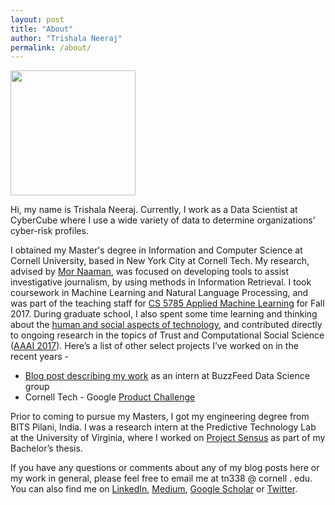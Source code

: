 ```yaml
---
layout: post
title: "About"
author: "Trishala Neeraj"
permalink: /about/
---
```


<img src="https://drive.google.com/uc?export=&id=1ibDAG5Yg5NWX6PeSdPbH1rOajHEaRUUC" width="200" height="200" />

Hi, my name is Trishala Neeraj. Currently, I work as a Data Scientist at CyberCube where I use a wide variety of data to determine organizations’ cyber-risk profiles. 

I obtained my Master's degree in Information and Computer Science at Cornell University, based in New York City at Cornell Tech. My research, advised by [Mor Naaman](https://people.jacobs.cornell.edu/mor/), was focused on developing tools to assist investigative journalism, by using methods in Information Retrieval. I took coursework in Machine Learning and Natural Language Processing, and was part of the teaching staff for [CS 5785 Applied Machine Learning](https://cornelltech.github.io/cs5785-fall-2017/index.html) for Fall 2017. During graduate school, I also spent some time learning and thinking about the [human and social aspects of technology](https://medium.com/p/66120ec11854#f79f), and contributed directly to ongoing research in the topics of Trust and Computational Social Science ([AAAI 2017](https://www.aaai.org/ocs/index.php/ICWSM/ICWSM17/paper/view/15630/14864)). Here’s a list of other select projects I’ve worked on in the recent years - 
* [Blog post describing my work](https://tech.buzzfeed.com/how-we-tagged-14-000-buzzfeed-quizzes-using-k-means-clustering-95fc46bc6daf ) as an intern at BuzzFeed Data Science group
* Cornell Tech - Google [Product Challenge](https://tech.cornell.edu/news/product-challenge-google-cio/)

Prior to coming to pursue my Masters, I got my engineering degree from BITS Pilani, India. I was a research intern at the Predictive Technology Lab at the University of Virginia, where I worked on [Project Sensus](https://predictive-technology-laboratory.github.io/sensus/) as part of my Bachelor’s thesis.

If you have any questions or comments about any of my blog posts here or my work in general, please feel free to email me at tn338 @ cornell . edu. You can also find me on [LinkedIn](https://www.linkedin.com/in/trishalaneeraj/), [Medium](https://medium.com/@tn338), [Google Scholar](https://scholar.google.com/citations?user=X2lSWUQAAAAJ&hl=en) or [Twitter](https://twitter.com/trishalaneeraj).